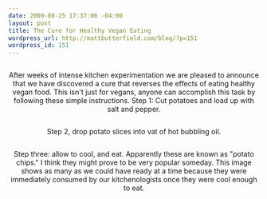 ```yaml
--- 
date: 2009-08-25 17:37:06 -04:00
layout: post
title: The Cure for Healthy Vegan Eating
wordpress_url: http://mattbutterfield.com/blog/?p=151
wordpress_id: 151
---
```

<p style="text-align: center;"><img src="http://mattbutterfield.com/blogpics/chips1.jpg" alt="" /></p>
<p style="text-align: center;">After weeks of intense kitchen experimentation we are pleased to announce that we have discovered a cure that reverses the effects of eating healthy vegan food.  This isn't just for vegans, anyone can accomplish this task by following these simple instructions.  Step 1: Cut potatoes and load up with salt and pepper.</p>



<p style="text-align: center;"><img src="http://mattbutterfield.com/blogpics/chips2.jpg" alt="" /></p>
<p style="text-align: center;">Step 2, drop potato slices into vat of hot bubbling oil.</p>




<p style="text-align: center;"><img src="http://mattbutterfield.com/blogpics/chips3.jpg" alt="" /></p>
<p style="text-align: center;">Step three: allow to cool, and eat.  Apparently these are known as "potato chips."  I think they might prove to be very popular someday.  This image shows as many as we could have ready at a time because they were immediately consumed by our kitchenologists once they were cool enough to eat.</p>


